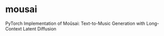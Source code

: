 # mousai
PyTorch Implementation of Moûsai: Text-to-Music Generation with Long-Context Latent Diffusion
